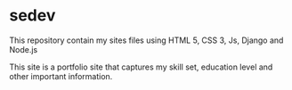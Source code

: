 # sedev
This repository contain my sites files using HTML 5, CSS 3, Js, Django and Node.js

This site is a portfolio site that captures my skill set, education level and other important information.
